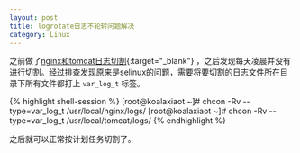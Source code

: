 ```yaml
---
layout: post
title: logrotate日志不轮转问题解决
category: Linux
---
```


之前做了[nginx和tomcat日志切割]({{site.url}}/linux/2014/12/18/nginx-tomcat-log-rotate.html){:target="_blank"} ，之后发现每天凌晨并没有进行切割。经过排查发现原来是selinux的问题，需要将要切割的日志文件所在目录下所有文件都打上 `var_log_t` 标签。

{% highlight shell-session %}
[root@koalaxiaot ~]# chcon -Rv --type=var_log_t /usr/local/nginx/logs/
[root@koalaxiaot ~]# chcon -Rv --type=var_log_t /usr/local/tomcat/logs/
{% endhighlight %}

之后就可以正常按计划任务切割了。
